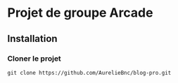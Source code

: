# Projet de groupe Arcade

## Installation

### Cloner le projet

```
git clone https://github.com/AurelieBnc/blog-pro.git
```

